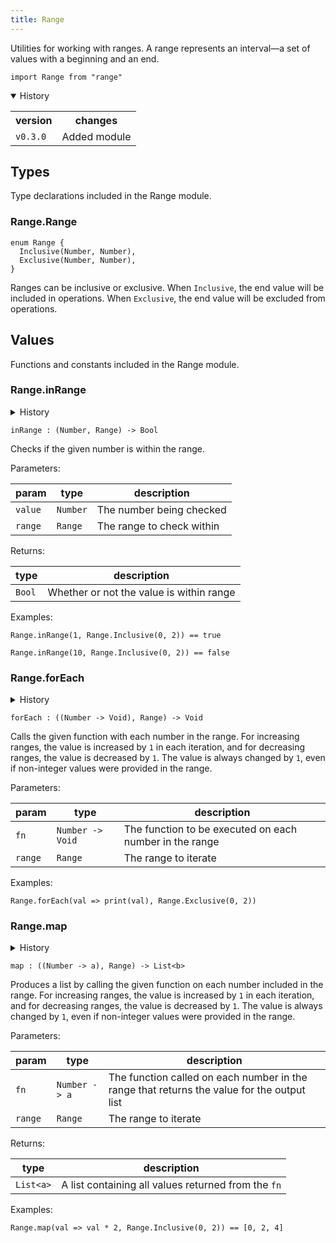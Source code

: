 ```yaml
---
title: Range
---
```


Utilities for working with ranges. A range represents an interval—a set of values with a beginning and an end.

```grain
import Range from "range"
```

<details open>
<summary>History</summary>
<table>
<tr><th>version</th><th>changes</th></tr>
<tr><td><code>v0.3.0</code></td><td>Added module</td></tr>
</table>
</details>

## Types

Type declarations included in the Range module.

### Range.**Range**

```grain
enum Range {
  Inclusive(Number, Number),
  Exclusive(Number, Number),
}
```

Ranges can be inclusive or exclusive. When `Inclusive`, the end value will be included in operations. When `Exclusive`, the end value will be excluded from operations.

## Values

Functions and constants included in the Range module.

### Range.**inRange**

<details>
<summary>History</summary>
<table>
<tr><th>version</th><th>changes</th></tr>
<tr><td><code>v0.3.0</code></td><td>Initial implementation</td></tr>
</table>
</details>

```grain
inRange : (Number, Range) -> Bool
```

Checks if the given number is within the range.

Parameters:

|param|type|description|
|-----|----|-----------|
|`value`|`Number`|The number being checked|
|`range`|`Range`|The range to check within|

Returns:

|type|description|
|----|-----------|
|`Bool`|Whether or not the value is within range|

Examples:

```grain
Range.inRange(1, Range.Inclusive(0, 2)) == true
```

```grain
Range.inRange(10, Range.Inclusive(0, 2)) == false
```

### Range.**forEach**

<details>
<summary>History</summary>
<table>
<tr><th>version</th><th>changes</th></tr>
<tr><td><code>v0.3.0</code></td><td>Initial implementation</td></tr>
</table>
</details>

```grain
forEach : ((Number -> Void), Range) -> Void
```

Calls the given function with each number in the range. For increasing ranges, the value is increased by `1` in each iteration, and for decreasing ranges, the value is decreased by `1`. The value is always changed by `1`, even if non-integer values were provided in the range.

Parameters:

|param|type|description|
|-----|----|-----------|
|`fn`|`Number -> Void`|The function to be executed on each number in the range|
|`range`|`Range`|The range to iterate|

Examples:

```grain
Range.forEach(val => print(val), Range.Exclusive(0, 2))
```

### Range.**map**

<details>
<summary>History</summary>
<table>
<tr><th>version</th><th>changes</th></tr>
<tr><td><code>v0.3.2</code></td><td>Initial implementation</td></tr>
</table>
</details>

```grain
map : ((Number -> a), Range) -> List<b>
```

Produces a list by calling the given function on each number included in the range. For increasing ranges, the value is increased by `1` in each iteration, and for decreasing ranges, the value is decreased by `1`. The value is always changed by `1`, even if non-integer values were provided in the range.

Parameters:

|param|type|description|
|-----|----|-----------|
|`fn`|`Number -> a`|The function called on each number in the range that returns the value for the output list|
|`range`|`Range`|The range to iterate|

Returns:

|type|description|
|----|-----------|
|`List<a>`|A list containing all values returned from the `fn`|

Examples:

```grain
Range.map(val => val * 2, Range.Inclusive(0, 2)) == [0, 2, 4]
```

